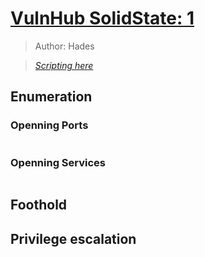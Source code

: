 # <a href='https://www.vulnhub.com/entry/solidstate-1,261/' target="blank">VulnHub SolidState: 1</a>

> Author: Hades

> [*Scripting here*](https://github.com/leecybersec/bash-script)

## Enumeration

### Openning Ports

``` bash

```

### Openning Services

``` bash

```

## Foothold

## Privilege escalation